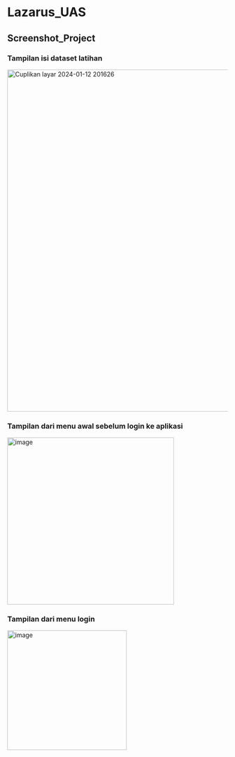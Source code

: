 # Lazarus_UAS
## **Screenshot_Project**

### Tampilan isi dataset latihan ###
<img width="780" alt="Cuplikan layar 2024-01-12 201626" src="https://github.com/alditra/Lazarus_UAS/assets/99027675/9f559095-8996-4abd-af48-f7575ad491ab">

### Tampilan dari menu awal sebelum login ke aplikasi ###
<img width="381" alt="image" src="https://github.com/alditra/Lazarus_UAS/assets/99027675/28226c44-5bd4-48b6-bba4-7e233263b6e0">

### Tampilan dari menu login ###
<img width="273" alt="image" src="https://github.com/alditra/Lazarus_UAS/assets/99027675/98706922-1c43-4e52-b0b0-b4e5f342a453">

